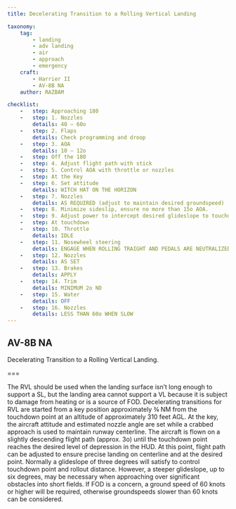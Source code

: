 ```yaml
---
title: Decelerating Transition to a Rolling Vertical Landing

taxonomy:
    tag:
        - landing
        - adv landing
        - air
        - approach
        - emergency
    craft:
        - Harrier II
        - AV-8B NA
    author: RAZBAM

checklist:
    -   step: Approaching 180 
    -   step: 1. Nozzles 
        details: 40 – 60o 
    -   step: 2. Flaps 
        details: Check programming and droop 
    -   step: 3. AOA 
        details: 10 – 12o 
    -   step: Off the 180 
    -   step: 4. Adjust flight path with stick  
    -   step: 5. Control AOA with throttle or nozzles  
    -   step: At the Key 
    -   step: 6. Set attitude 
        details: WITCH HAT ON THE HORIZON 
    -   step: 7. Nozzles 
        details: AS REQUIRED (adjust to maintain desired groundspeed) 
    -   step: 8. Minimize sideslip, ensure no more than 15o AOA.  
    -   step: 9. Adjust power to intercept desired glideslope to touchdown point.  
    -   step: At touchdown 
    -   step: 10. Throttle 
        details: IDLE 
    -   step: 11. Nosewheel steering 
        details: ENGAGE WHEN ROLLING TRAIGHT AND PEDALS ARE NEUTRALIZED 
    -   step: 12. Nozzles 
        details: AS SET 
    -   step: 13. Brakes 
        details: APPLY 
    -   step: 14. Trim 
        details: MINIMUM 2o ND 
    -   step: 15. Water 
        details: OFF 
    -   step: 16. Nozzles 
        details: LESS THAN 60o WHEN SLOW
---
```


## AV-8B NA 
Decelerating Transition to a Rolling Vertical Landing. 

===

The RVL should be used when the landing surface isn’t long enough to support a SL, but the landing area cannot support a VL because it is subject to damage from heating or is a source of FOD. 
Decelerating transitions for RVL are started from a key position approximately ¾ NM from the touchdown point at an altitude of approximately 310 feet AGL. At the key, the aircraft attitude and estimated nozzle angle are set while a crabbed approach is used to maintain runway centerline. The aircraft is flown on a slightly descending flight path (approx. 3o) until the touchdown point reaches the desired level of depression in the HUD. At this point, flight path can be adjusted to ensure precise landing on centerline and at the desired point. 
Normally a glideslope of three degrees will satisfy to control touchdown point and rollout distance. However, a steeper glideslope, up to six degrees, may be necessary when approaching over significant obstacles into short fields. 
If FOD is a concern, a ground speed of 60 knots or higher will be required, otherwise groundspeeds slower than 60 knots can be considered.
